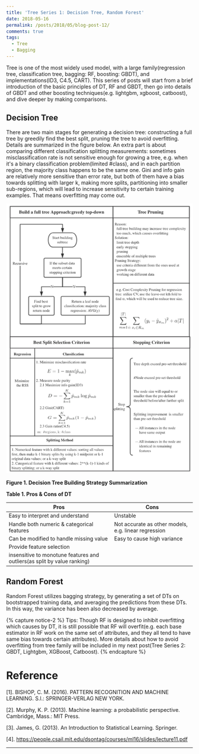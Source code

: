 ```yaml
---
title: 'Tree Series 1: Decision Tree, Random Forest'
date: 2018-05-16
permalink: /posts/2018/05/blog-post-12/
comments: true
tags:
  - Tree
  - Bagging
---
```


Tree is one of the most widely used model, with a large family(regression tree, classification tree, bagging: RF, boosting: GBDT), and implementations(ID3, C4.5, CART). This series of posts will start from a brief introduction of the basic principles of DT, RF and GBDT, then go into details of GBDT and other boosting techniques(e.g. lightgbm, xgboost, catboost), and dive deeper by making comparisons.

## Decision Tree

There are two main stages for generating a decision tree: constructing a full tree by greedily find the best split, pruning the tree to avoid overfitting. Details are summarized in the figure below. An extra part is about comparing different classification splitting measurements: sometimes misclassification rate is not sensitive enough for growing a tree, e.g. when it's a binary classification problem(limited #class), and in each partition region, the majority class happens to be the same one. Gini and info gain are relatively more sensitive than error rate, but both of them have a bias towards splitting with larger k, making more splits, partitioning into smaller sub-regions, which will lead to increase sensitivity to certain training examples. That means overfitting may come out.


<p float="left">
  <img src="/images/DT1.png" width="600" />
</p>

**Figure 1. Decision Tree Building Strategy Summarization**

**Table 1. Pros & Cons of DT**

| Pros           | Cons   |    
| ---------        | ------ | 
| Easy to interpret and understand     | Unstable  | 
| Handle both numeric & categorical features    | Not accurate as other models, e.g. linear regression   | 
| Can be modified to handle missing value     | Easy to cause high variance  | 
| Provide feature selection    |    | 
| insensitive to monotune features and outliers(as split by value ranking)     |   | 

## Random Forest

Random Forest utilizes bagging strategy, by generating a set of DTs on bootstrapped training data, and averaging the predictions from these DTs. In this way, the variance has been also decreased by average.

{% capture notice-2 %}
Tips: Though RF is designed to inhibit overfitting which causes by DT, it is still possible that RF will overfit(e.g. each base estimator in RF work on the same set of attributes, and they all tend to have same bias towards certain attributes). More details about how to avoid overfitting from tree family will be included in my next post(Tree Series 2: GBDT, Lightgbm, XGBoost, Catboost).
{% endcapture %}


Reference
========

[1]. BISHOP, C. M. (2016). PATTERN RECOGNITION AND MACHINE LEARNING. S.l.: SPRINGER-VERLAG NEW YORK.

[2]. Murphy, K. P. (2013). Machine learning: a probabilistic perspective. Cambridge, Mass.: MIT Press.

[3]. James, G. (2013). An Introduction to Statistical Learning. Springer.

[4]. https://people.csail.mit.edu/dsontag/courses/ml16/slides/lecture11.pdf


------